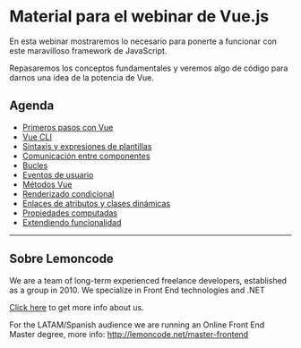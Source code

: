 # Material para el webinar de Vue.js

En esta webinar mostraremos lo necesario para ponerte a funcionar con este maravilloso framework de JavaScript.

Repasaremos los conceptos fundamentales y veremos algo de código para darnos una idea de la potencia de Vue.

## Agenda

- [Primeros pasos con Vue](01_first_steps/README_ES.md)
- [Vue CLI](02_vue_cli/README_ES.md)
- [Sintaxis y expresiones de plantillas](03_template_syntax/README_ES.md)
- [Comunicación entre componentes](04_communication/README_ES.md)
- [Bucles](05_loops/README_ES.md)
- [Eventos de usuario](06_event_handler/README_ES.md)
- [Métodos Vue](07_methods/README_ES.md)
- [Renderizado condicional](08_conditional_rendering/README_ES.md)
- [Enlaces de atributos y clases dinámicas](09_attribute_classes/README_ES.md)
- [Propiedades computadas](10_computed_properties/README_ES.md)
- [Extendiendo funcionalidad](11_extending_functionality/README_ES.md)

---

## Sobre Lemoncode

We are a team of long-term experienced freelance developers, established as a group in 2010.
We specialize in Front End technologies and .NET

[Click here](http://lemoncode.net/services/en/#en-home) to get more info about us.

For the LATAM/Spanish audience we are running an Online Front End Master degree, more info: http://lemoncode.net/master-frontend
